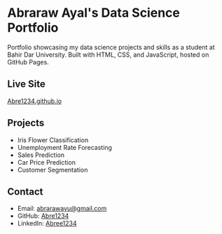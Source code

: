# Abraraw Ayal's Data Science Portfolio

Portfolio showcasing my data science projects and skills as a student at Bahir Dar University. Built with HTML, CSS, and JavaScript, hosted on GitHub Pages.

## Live Site
[Abre1234.github.io]([https://Abre1234.github.io](https://abre1234.github.io/Portfolio2/))

## Projects
- Iris Flower Classification
- Unemployment Rate Forecasting
- Sales Prediction
- Car Price Prediction
- Customer Segmentation

## Contact
- Email: abrarawayu@gmail.com
- GitHub: [Abre1234](https://github.com/Abre1234)
- LinkedIn: [Abree1234](https://linkedin.com/in/Abree1234)
